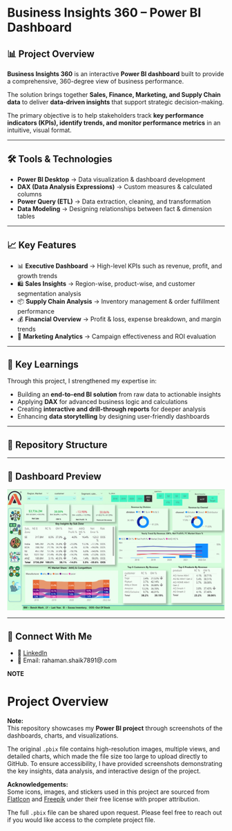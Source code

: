 # Business Insights 360 – Power BI Dashboard  

## 📊 Project Overview  
**Business Insights 360** is an interactive **Power BI dashboard** built to provide a comprehensive, 360-degree view of business performance.  

The solution brings together **Sales, Finance, Marketing, and Supply Chain data** to deliver **data-driven insights** that support strategic decision-making.  

The primary objective is to help stakeholders track **key performance indicators (KPIs), identify trends, and monitor performance metrics** in an intuitive, visual format.  

---

## 🛠️ Tools & Technologies  
- **Power BI Desktop** → Data visualization & dashboard development  
- **DAX (Data Analysis Expressions)** → Custom measures & calculated columns  
- **Power Query (ETL)** → Data extraction, cleaning, and transformation  
- **Data Modeling** → Designing relationships between fact & dimension tables  

---

## 📈 Key Features  
- 📊 **Executive Dashboard** → High-level KPIs such as revenue, profit, and growth trends  
- 🛍️ **Sales Insights** → Region-wise, product-wise, and customer segmentation analysis  
- 📦 **Supply Chain Analysis** → Inventory management & order fulfillment performance  
- 💰 **Financial Overview** → Profit & loss, expense breakdown, and margin trends  
- 🎯 **Marketing Analytics** → Campaign effectiveness and ROI evaluation  

---

## 🚀 Key Learnings  
Through this project, I strengthened my expertise in:  
- Building an **end-to-end BI solution** from raw data to actionable insights  
- Applying **DAX** for advanced business logic and calculations  
- Creating **interactive and drill-through reports** for deeper analysis  
- Enhancing **data storytelling** by designing user-friendly dashboards  

---

## 📂 Repository Structure  
---

## 📸 Dashboard Preview  
![Business Insights 360 Dashboard](https://github.com/RahamanShaikData/Business-Insights-360/blob/main/Screenshot%20Of%20Main%20Thing.png)  

---

## 🔗 Connect With Me  
- 💼 [LinkedIn](https://www.linkedin.com/in/rahaman-shaik02/)  
- 📧 Email: rahaman.shaik7891@.com  


**NOTE**
  # Project Overview

**Note:**  
This repository showcases my **Power BI project** through screenshots of the dashboards, charts, and visualizations.  

The original `.pbix` file contains high-resolution images, multiple views, and detailed charts, which made the file size too large to upload directly to GitHub. To ensure accessibility, I have provided screenshots demonstrating the key insights, data analysis, and interactive design of the project.  

**Acknowledgements:**  
Some icons, images, and stickers used in this project are sourced from [FlatIcon](https://www.flaticon.com/) and [Freepik](https://www.freepik.com/) under their free license with proper attribution.  

The full `.pbix` file can be shared upon request. Please feel free to reach out if you would like access to the complete project file.

